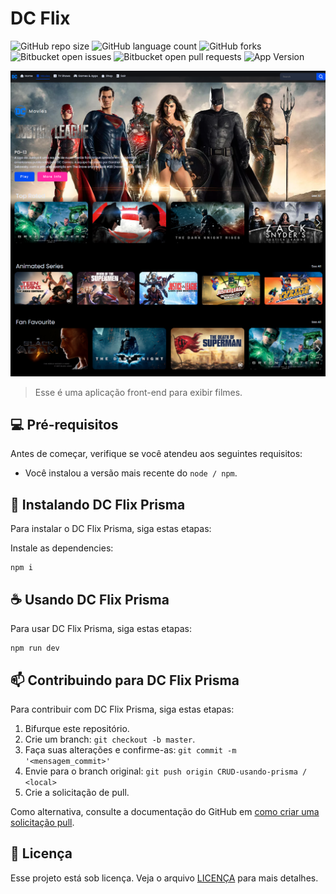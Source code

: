 # DC Flix

<!---Esses são exemplos. Veja https://shields.io para outras pessoas ou para personalizar este conjunto de escudos. Você pode querer incluir dependências, status do projeto e informações de licença aqui--->

![GitHub repo size](https://img.shields.io/github/repo-size/jonatafsa/dc-flix?style=for-the-badge)
![GitHub language count](https://img.shields.io/github/languages/count/jonatafsa/dc-flix?style=for-the-badge)
![GitHub forks](https://img.shields.io/github/forks/jonatafsa/dc-flix?style=for-the-badge)
![Bitbucket open issues](https://img.shields.io/bitbucket/issues/jonatafsa/dc-flix?style=for-the-badge)
![Bitbucket open pull requests](https://img.shields.io/bitbucket/pr-raw/jonatafsa/dc-flix?style=for-the-badge)
![App Version](https://img.shields.io/github/package-json/v/jonatafsa/dc-flix/master?style=for-the-badge)

<img src="https://raw.githubusercontent.com/jonatafsa/dc-flix/master/banner.png" alt="exemplo imagem">

> Esse é uma aplicação front-end para exibir filmes.

## 💻 Pré-requisitos

Antes de começar, verifique se você atendeu aos seguintes requisitos:

<!---Estes são apenas requisitos de exemplo. Adicionar, duplicar ou remover conforme necessário--->

- Você instalou a versão mais recente do `node / npm`.

## 🚀 Instalando DC Flix Prisma

Para instalar o DC Flix Prisma, siga estas etapas:

Instale as dependencies:

```
npm i
```

## ☕ Usando DC Flix Prisma

Para usar DC Flix Prisma, siga estas etapas:

```
npm run dev
```

## 📫 Contribuindo para DC Flix Prisma

<!---Se o seu README for longo ou se você tiver algum processo ou etapas específicas que deseja que os contribuidores sigam, considere a criação de um arquivo CONTRIBUTING.md separado--->

Para contribuir com DC Flix Prisma, siga estas etapas:

1. Bifurque este repositório.
2. Crie um branch: `git checkout -b master`.
3. Faça suas alterações e confirme-as: `git commit -m '<mensagem_commit>'`
4. Envie para o branch original: `git push origin CRUD-usando-prisma / <local>`
5. Crie a solicitação de pull.

Como alternativa, consulte a documentação do GitHub em [como criar uma solicitação pull](https://help.github.com/en/github/collaborating-with-issues-and-pull-requests/creating-a-pull-request).

## 📝 Licença

Esse projeto está sob licença. Veja o arquivo [LICENÇA](LICENSE.md) para mais detalhes.
